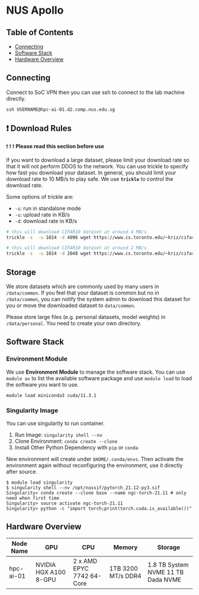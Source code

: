 # NUS Apollo

## Table of Contents

- [Connecting](#connecting)
- [Software Stack](software-stack)
- [Hardware Overview](#hardware-overview)

## Connecting

Connect to SoC VPN then you can use ssh to connect to the lab machine directly.

```shell
ssh USERNAME@hpc-ai-01.d2.comp.nus.edu.sg
```

## :heavy_exclamation_mark: Download Rules

:heavy_exclamation_mark:
:heavy_exclamation_mark:
:heavy_exclamation_mark:
**Please read this section before use**


If you want to download a large dataset, please limit your download rate so that it will not perform DDOS to the network. 
You can use trickle to specify how fast you download your dataset. In general, you should limit your download rate to 10 MB/s to play safe. 
We use **`trickle`** to control the download rate.

Some options of trickle are: 
- `-s`: run in standalone mode 
- `-u`: upload rate in KB/s 
- `-d`: download rate in KB/s 


```bash
# this will download CIFAR10 dataset at around 4 MB/s
trickle -s  -u 1024 -d 4096 wget https://www.cs.toronto.edu/~kriz/cifar-10-python.tar.gz

# this will download CIFAR10 dataset at around 2 MB/s
trickle -s  -u 1024 -d 2048 wget https://www.cs.toronto.edu/~kriz/cifar-10-python.tar.gz
```

## Storage

We store datasets which are commonly used by many users in `/data/common`.
If you feel that your dataset is common but no in `/data/common`, you can notify the system admin to download this dataset for you or move the downloaded dataset to `data/common`.

Please store large files (e.g. personal datasets, model weights) in `/data/personal`. You need to create your own directory.



## Software Stack

### Environment Module

We use **Environment Module** to manage the software stack.
You can use `module av` to list the available software package and use `module load` to load the software you want to use.

```shell
module load miniconda3 cuda/11.3.1
```

### Singularity Image

You can use singularity to run container. 

1. Run Image: `singularity shell --nv`
2. Clone Environment: `conda create --clone`
3. Install Other Python Dependency with `pip` or `conda`

New environment will create under `$HOME/.conda/envs`. Then activate the environment again without reconfiguring the environment, use it directly after source. 

```shell
$ module load singularity
$ singularity shell --nv /opt/nussif/pytorch_21.12-py3.sif
Singularity> conda create --clone base --name ngc-torch-21.11 # only need when first time 
Singularity> source activate ngc-torch-21.11
Singularity> python -c "import torch;print(torch.cuda.is_available())"
```

## Hardware Overview

| Node Name | GPU                    | CPU                        | Memory              | Storage                            |
|-----------|------------------------|----------------------------|---------------------|------------------------------------|
| hpc-ai-01 | NVIDIA  HGX A100 8-GPU | 2 x  AMD EPYC 7742 64-Core | 1TB  3200 MT/s DDR4 | 1.8 TB System NVME 11 TB Dada NVME |
